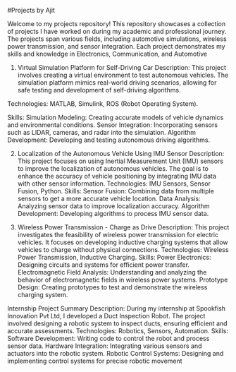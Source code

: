 #Projects by Ajit

Welcome to my projects repository! This repository showcases a collection of projects I have worked on during my academic and professional journey. The projects span various fields, including automotive simulations, wireless power transmission, and sensor integration. Each project demonstrates my skills and knowledge in Electronics, Communication, and Automotive 

1. Virtual Simulation Platform for Self-Driving Car
Description: This project involves creating a virtual environment to test autonomous vehicles. The simulation platform mimics real-world driving scenarios, allowing for safe testing and development of self-driving algorithms.

Technologies: MATLAB, Simulink, ROS (Robot Operating System).

Skills:
Simulation Modeling: Creating accurate models of vehicle dynamics and environmental conditions.
Sensor Integration: Incorporating sensors such as LIDAR, cameras, and radar into the simulation.
Algorithm Development: Developing and testing autonomous driving algorithms.

2. Localization of the Autonomous Vehicle Using IMU Sensor
Description: This project focuses on using Inertial Measurement Unit (IMU) sensors to improve the localization of autonomous vehicles. The goal is to enhance the accuracy of vehicle positioning by integrating IMU data with other sensor information.
Technologies: IMU Sensors, Sensor Fusion, Python.
Skills:
Sensor Fusion: Combining data from multiple sensors to get a more accurate vehicle location.
Data Analysis: Analyzing sensor data to improve localization accuracy.
Algorithm Development: Developing algorithms to process IMU sensor data.

3. Wireless Power Transmission - Charge as Drive
Description: This project investigates the feasibility of wireless power transmission for electric vehicles. It focuses on developing inductive charging systems that allow vehicles to charge without physical connections.
Technologies: Wireless Power Transmission, Inductive Charging.
Skills:
Power Electronics: Designing circuits and systems for efficient power transfer.
Electromagnetic Field Analysis: Understanding and analyzing the behavior of electromagnetic fields in wireless power systems.
Prototype Design: Creating prototypes to test and demonstrate the wireless charging system.

Internship Project Summary
Description: During my internship at Spookfish Innovation Pvt Ltd, I developed a Duct Inspection Robot. The project involved designing a robotic system to inspect ducts, ensuring efficient and accurate assessments.
Technologies: Robotics, Sensors, Automation.
Skills:
Software Development: Writing code to control the robot and process sensor data.
Hardware Integration: Integrating various sensors and actuators into the robotic system.
Robotic Control Systems: Designing and implementing control systems for precise robotic movement
